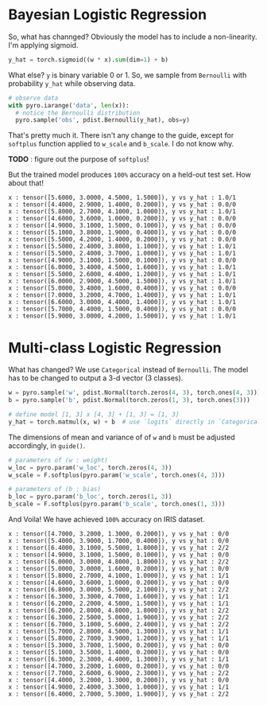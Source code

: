 # Bayesian Logistic Regression

So, what has channged? Obviously the model has to include a non-linearity. I'm applying sigmoid.

```python
y_hat = torch.sigmoid((w * x).sum(dim=1) + b)
```

What else? `y` is binary variable 0 or 1. So, we sample from `Bernoulli` with probability `y_hat` while observing data.

```python
# observe data
with pyro.iarange('data', len(x)):
  # notice the Bernoulli distribution
  pyro.sample('obs', pdist.Bernoulli(y_hat), obs=y)
```

That's pretty much it. There isn't any change to the guide, except for `softplus` function applied to `w_scale` and `b_scale`. I do not know why.

**TODO** : figure out the purpose of `softplus`!

But the trained model produces `100%` accuracy on a held-out test set. How about that!

```
x : tensor([5.6000, 3.0000, 4.5000, 1.5000]), y vs y_hat : 1.0/1
x : tensor([4.4000, 2.9000, 1.4000, 0.2000]), y vs y_hat : 0.0/0
x : tensor([5.8000, 2.7000, 4.1000, 1.0000]), y vs y_hat : 1.0/1
x : tensor([4.6000, 3.6000, 1.0000, 0.2000]), y vs y_hat : 0.0/0
x : tensor([4.9000, 3.1000, 1.5000, 0.1000]), y vs y_hat : 0.0/0
x : tensor([5.1000, 3.8000, 1.9000, 0.4000]), y vs y_hat : 0.0/0
x : tensor([5.5000, 4.2000, 1.4000, 0.2000]), y vs y_hat : 0.0/0
x : tensor([5.5000, 2.4000, 3.8000, 1.1000]), y vs y_hat : 1.0/1
x : tensor([5.5000, 2.4000, 3.7000, 1.0000]), y vs y_hat : 1.0/1
x : tensor([4.9000, 3.1000, 1.5000, 0.1000]), y vs y_hat : 0.0/0
x : tensor([6.0000, 3.4000, 4.5000, 1.6000]), y vs y_hat : 1.0/1
x : tensor([5.5000, 2.6000, 4.4000, 1.2000]), y vs y_hat : 1.0/1
x : tensor([6.0000, 2.9000, 4.5000, 1.5000]), y vs y_hat : 1.0/1
x : tensor([5.0000, 3.4000, 1.6000, 0.4000]), y vs y_hat : 0.0/0
x : tensor([7.0000, 3.2000, 4.7000, 1.4000]), y vs y_hat : 1.0/1
x : tensor([6.6000, 3.0000, 4.4000, 1.4000]), y vs y_hat : 1.0/1
x : tensor([5.7000, 4.4000, 1.5000, 0.4000]), y vs y_hat : 0.0/0
x : tensor([5.9000, 3.0000, 4.2000, 1.5000]), y vs y_hat : 1.0/1
```

# Multi-class Logistic Regression

What has changed? We use `Categorical` instead of `Bernoulli`.
The model has to be changed to output a 3-d vector (3 classes).

```python
w = pyro.sample('w', pdist.Normal(torch.zeros(4, 3), torch.ones(4, 3)))
b = pyro.sample('b', pdist.Normal(torch.zeros(1, 3), torch.ones(3)))

# define model [1, 3] x [4, 3] + [1, 3] = [1, 3]
y_hat = torch.matmul(x, w) + b  # use `logits` directly in `Categorical()`
```

The dimensions of mean and variance of of `w` and `b` must be adjusted accordingly, in `guide()`.

```python
# parameters of (w : weight)
w_loc = pyro.param('w_loc', torch.zeros(4, 3))
w_scale = F.softplus(pyro.param('w_scale', torch.ones(4, 3)))

# parameters of (b : bias)
b_loc = pyro.param('b_loc', torch.zeros(1, 3))
b_scale = F.softplus(pyro.param('b_scale', torch.ones(1, 3)))
```

And Voila! We have achieved `100%` accuracy on IRIS dataset.

```
x : tensor([4.7000, 3.2000, 1.3000, 0.2000]), y vs y_hat : 0/0
x : tensor([5.4000, 3.9000, 1.7000, 0.4000]), y vs y_hat : 0/0
x : tensor([6.4000, 3.1000, 5.5000, 1.8000]), y vs y_hat : 2/2
x : tensor([4.9000, 3.1000, 1.5000, 0.1000]), y vs y_hat : 0/0
x : tensor([6.0000, 3.0000, 4.8000, 1.8000]), y vs y_hat : 2/2
x : tensor([5.0000, 3.0000, 1.6000, 0.2000]), y vs y_hat : 0/0
x : tensor([5.8000, 2.7000, 4.1000, 1.0000]), y vs y_hat : 1/1
x : tensor([4.6000, 3.6000, 1.0000, 0.2000]), y vs y_hat : 0/0
x : tensor([6.8000, 3.0000, 5.5000, 2.1000]), y vs y_hat : 2/2
x : tensor([6.3000, 3.3000, 4.7000, 1.6000]), y vs y_hat : 1/1
x : tensor([6.2000, 2.2000, 4.5000, 1.5000]), y vs y_hat : 1/1
x : tensor([6.2000, 2.8000, 4.8000, 1.8000]), y vs y_hat : 2/2
x : tensor([6.3000, 2.5000, 5.0000, 1.9000]), y vs y_hat : 2/2
x : tensor([6.7000, 3.1000, 5.6000, 2.4000]), y vs y_hat : 2/2
x : tensor([5.7000, 2.8000, 4.5000, 1.3000]), y vs y_hat : 1/1
x : tensor([5.8000, 2.7000, 3.9000, 1.2000]), y vs y_hat : 1/1
x : tensor([5.3000, 3.7000, 1.5000, 0.2000]), y vs y_hat : 0/0
x : tensor([5.1000, 3.5000, 1.4000, 0.2000]), y vs y_hat : 0/0
x : tensor([6.3000, 2.3000, 4.4000, 1.3000]), y vs y_hat : 1/1
x : tensor([4.7000, 3.2000, 1.6000, 0.2000]), y vs y_hat : 0/0
x : tensor([7.7000, 2.6000, 6.9000, 2.3000]), y vs y_hat : 2/2
x : tensor([4.4000, 3.2000, 1.3000, 0.2000]), y vs y_hat : 0/0
x : tensor([4.9000, 2.4000, 3.3000, 1.0000]), y vs y_hat : 1/1
x : tensor([6.4000, 2.7000, 5.3000, 1.9000]), y vs y_hat : 2/2
```
